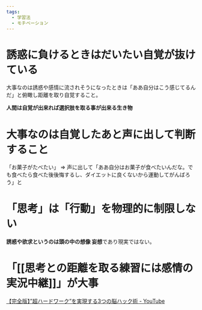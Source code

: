 ```yaml
---
tags:
  - 学習法
  - モチベーション
---
```

# 誘惑に負けるときはだいたい自覚が抜けている

大事なのは誘惑や感情に流されそうになったときは「ああ自分はこう感じてるんだ」と俯瞰し距離を取り自覚すること。

**人間は自覚が出来れば選択肢を取る事が出来る生き物**


# 大事なのは自覚したあと声に出して判断すること

「お菓子がたべたい」 => 声に出して「ああ自分はお菓子が食べたいんだな。でも食べたら食べた後後悔するし、ダイエットに良くないから運動してがんばろう」と

# 「思考」は「行動」を物理的に制限しない
**誘惑や欲求というのは頭の中の想像 妄想**であり現実ではない。

# 「[[思考との距離を取る練習には感情の実況中継]]」が大事


[【完全版】”超ハードワーク”を実現する3つの脳ハック術 - YouTube](https://www.youtube.com/watch?v=eIgjn2Iz7vc)